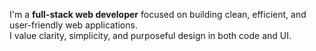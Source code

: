 I'm a **full-stack web developer** focused on building clean, efficient, and user-friendly web applications.  
I value clarity, simplicity, and purposeful design in both code and UI.
